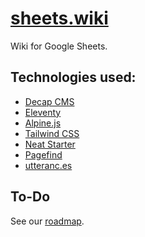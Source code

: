 # [sheets.wiki](https://sheets.wiki/)

Wiki for Google Sheets.

## Technologies used:

- [Decap CMS](https://www.decapcms.org/)
- [Eleventy](https://www.11ty.dev/)
- [Alpine.js](https://github.com/alpinejs/alpine)
- [Tailwind CSS](https://tailwindcss.com/)
- [Neat Starter](https://github.com/surjithctly/neat-starter/)
- [Pagefind](https://pagefind.app/)
- [utteranc.es](https://utteranc.es/)

## To-Do
See our [roadmap](https://sheets.wiki/blog/posts/roadmap/).